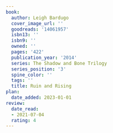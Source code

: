 ```yaml
---
book:
  author: Leigh Bardugo
  cover_image_url: ''
  goodreads: '14061957'
  isbn13: ''
  isbn9: ''
  owned: ''
  pages: '422'
  publication_year: '2014'
  series: The Shadow and Bone Trilogy
  series_position: '3'
  spine_color: ''
  tags: ''
  title: Ruin and Rising
plan:
  date_added: 2023-01-01
review:
  date_read:
  - 2021-07-04
  rating: 4
---
```

